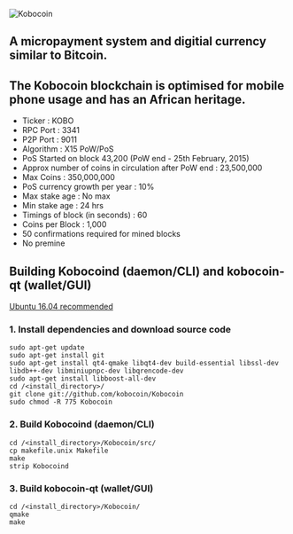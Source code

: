 ![Kobocoin](http://kobocoin.com/KobocoinLogoNew.png "Kobocoin")
## A micropayment system and digitial currency similar to Bitcoin. 
## The Kobocoin blockchain is optimised for mobile phone usage and has an African heritage.


+ Ticker : KOBO
+ RPC Port : 3341
+ P2P Port : 9011
+ Algorithm : X15 PoW/PoS
+ PoS Started on block 43,200 (PoW end - 25th February, 2015)
+ Approx number of coins in circulation after PoW end : 23,500,000
+ Max Coins : 350,000,000
+ PoS currency growth per year : 10%
+ Max stake age : No max
+ Min stake age : 24 hrs
+ Timings of block (in seconds) : 60
+ Coins per Block : 1,000
+ 50 confirmations required for mined blocks
+ No premine

## Building Kobocoind (daemon/CLI) and kobocoin-qt (wallet/GUI)
[Ubuntu 16.04 recommended](http://releases.ubuntu.com/16.04/ "Ubuntu 16.04")
### 1. Install dependencies and download source code
```
sudo apt-get update
sudo apt-get install git
sudo apt-get install qt4-qmake libqt4-dev build-essential libssl-dev libdb++-dev libminiupnpc-dev libqrencode-dev
sudo apt-get install libboost-all-dev
cd /<install_directory>/
git clone git://github.com/kobocoin/Kobocoin
sudo chmod -R 775 Kobocoin
```
### 2. Build Kobocoind (daemon/CLI)
```
cd /<install_directory>/Kobocoin/src/
cp makefile.unix Makefile
make
strip Kobocoind
```

### 3. Build kobocoin-qt (wallet/GUI)
```
cd /<install_directory>/Kobocoin/
qmake
make
```
